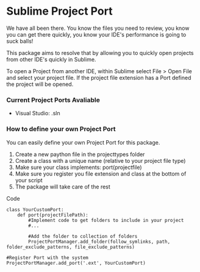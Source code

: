 Sublime Project Port
====================

We have all been there. You know the files you need to review, you know you can get there quickly, you know your IDE's performance is going to suck balls!

This package aims to resolve that by allowing you to quickly open projects from other IDE's quickly in Sublime.

To open a Project from another IDE, within Sublime select File > Open File and select your project file. If the project file extension has a Port defined the project will be opened.

### Current Project Ports Avaliable
- Visual Studio: .sln

### How to define your own Project Port
You can easily define your own Project Port for this package.
1. Create a new paython file in the projecttypes folder
2. Create a class with a unique name (relative to your project file type)
3. Make sure your class implements: port(projectfile) 
4. Make sure you register you file extension and class at the bottom of your script
5. The package will take care of the rest

Code

    class YourCustomPort:	
        def port(projectFilePath):
            #Implement code to get folders to include in your project
            #...
            
            #Add the folder to collection of folders
            ProjectPortManager.add_folder(follow_symlinks, path, folder_exclude_patterns, file_exclude_patterns)
    
    #Register Port with the system
    ProjectPortManager.add_port('.ext', YourCustomPort)






